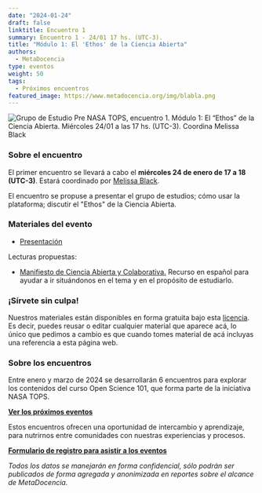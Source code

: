 ```yaml
---
date: "2024-01-24"
draft: false
linktitle: Encuentro 1
summary: Encuentro 1 - 24/01 17 hs. (UTC-3). 
title: "Módulo 1: El 'Ethos' de la Ciencia Abierta"
authors:
  - MetaDocencia
type: eventos
weight: 50
tags:
  - Próximos encuentros
featured_image: https://www.metadocencia.org/img/blabla.png
---
```


![Grupo de Estudio Pre NASA TOPS, encuentro 1. Módulo 1: El “Ethos” de la Ciencia Abierta. Miércoles 24/01 a las 17 hs. (UTC-3). Coordina Melissa Black](https://www.metadocencia.org/img/blabla.jpg)

### Sobre el encuentro

El primer encuentro se llevará a cabo el **miércoles 24 de enero de 17 a 18 (UTC-3)**. Estará coordinado por [Melissa Black](https://www.metadocencia.org/authors/mblack/).

El encuentro se propuse a presentar el grupo de estudios; cómo usar la plataforma; discutir el "Ethos" de la Ciencia Abierta.

### Materiales del evento

- [Presentación](https://docs.google.com/presentation/d/blabla/edit?usp=sharing)

<!--- - [Video del encuentro](https://youtu.be/SotP_QwBDj8)--->

Lecturas propuestas: 

- [Manifiesto de Ciencia Abierta y Colaborativa.](https://ocsdnet.org/wp-content/uploads/2015/04/Manifesto-Infographic-Spanish-1.pdf) Recurso en español para ayudar a ir situándonos en el tema y en el propósito de estudiarlo.


### ¡Sírvete sin culpa!

Nuestros materiales están disponibles en forma gratuita bajo esta [licencia](https://creativecommons.org/licenses/by/4.0/deed.es). Es decir, puedes reusar o editar cualquier material que aparece acá, lo único que pedimos a cambio es que cuando tomes material de acá incluyas una referencia a esta página web.

### Sobre los encuentros

Entre enero y marzo de 2024 se desarrollarán 6 encuentros para explorar los contenidos del curso Open Science 101, que forma parte de la iniciativa NASA TOPS. 

**[Ver los próximos eventos](https://www.metadocencia.org/eventos)**

Estos encuentros ofrecen una oportunidad de intercambio y aprendizaje, para nutrirnos entre comunidades con nuestras experiencias y procesos.

**[Formulario de registro para asistir a los eventos](https://docs.google.com/forms/d/e/blabla/viewform)**

*Todos los datos se manejarán en forma confidencial, sólo podrán ser publicados de forma agregada y anonimizada en reportes sobre el alcance de MetaDocencia.*
